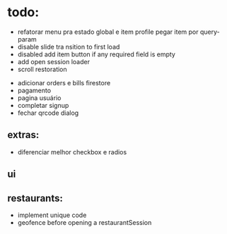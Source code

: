 # todo:

- refatorar menu pra estado global e item profile pegar item por query-param
- disable slide tra nsition to first load
- disabled add item button if any required field is empty
- add open session loader
- scroll restoration

* adicionar orders e bills firestore
* pagamento
* pagina usuário
* completar signup
* fechar qrcode dialog

## extras:

- diferenciar melhor checkbox e radios

## ui

## restaurants:

- implement unique code
- geofence before opening a restaurantSession

